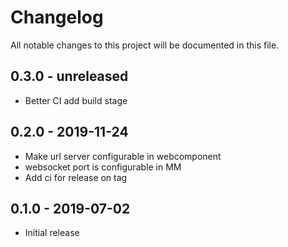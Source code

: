 # Changelog
All notable changes to this project will be documented in this file.

## 0.3.0 - unreleased
- Better CI add build stage

## 0.2.0 - 2019-11-24
- Make url server configurable in webcomponent
- websocket port is configurable in MM
- Add ci for release on tag

## 0.1.0 - 2019-07-02
- Initial release
